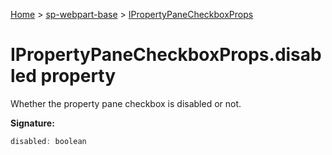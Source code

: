 <!-- docId=sp-webpart-base.ipropertypanecheckboxprops.disabled -->

[Home](./index.md) &gt; [sp-webpart-base](./sp-webpart-base.md) &gt; [IPropertyPaneCheckboxProps](./sp-webpart-base.ipropertypanecheckboxprops.md)

# IPropertyPaneCheckboxProps.disabled property

Whether the property pane checkbox is disabled or not.

**Signature:**
```javascript
disabled: boolean
```

